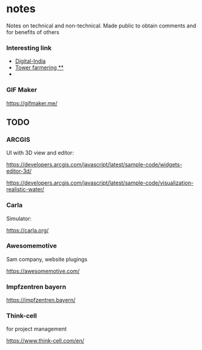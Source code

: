 # notes
Notes on technical and non-technical. Made public to obtain comments and for benefits of others

### Interesting link
* [Digital-India](https://www.linkedin.com/company/digital-india/)
* [Tower farmering **](https://www.linkedin.com/posts/raghuvamsha-arjun-chetty-b3974760_introducing-the-tower-garden-learn-more-activity-6951879458144272384-UebQ?utm_source=linkedin_share&utm_medium=member_desktop_web)
* 

### GIF Maker

https://gifmaker.me/

## TODO

### ARCGIS

UI with 3D view and editor:

https://developers.arcgis.com/javascript/latest/sample-code/widgets-editor-3d/

https://developers.arcgis.com/javascript/latest/sample-code/visualization-realistic-water/

### Carla

Simulator:

https://carla.org/

### Awesomemotive

Sam company, website plugings

https://awesomemotive.com/

### Impfzentren bayern

https://impfzentren.bayern/

### Think-cell 

for project management

https://www.think-cell.com/en/
